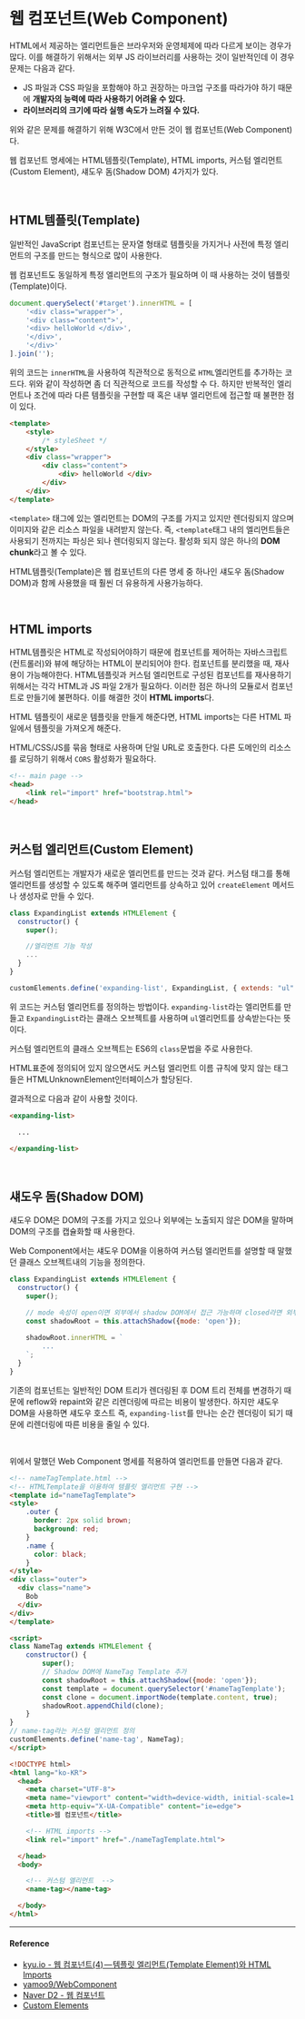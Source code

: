 # 웹 컴포넌트(Web Component)

HTML에서 제공하는 엘리먼트들은 브라우저와 운영체제에 따라 다르게 보이는 경우가 많다. 이를 해결하기 위해서는 외부 JS 라이브러리를 사용하는 것이 일반적인데 이 경우 문제는 다음과 같다.

- JS 파일과 CSS 파일을 포함해야 하고 권장하는 마크업 구조를 따라가야 하기 때문에 **개발자의 능력에 따라 사용하기 어려울 수 있다.**
- **라이브러리의 크기에 따라 실행 속도가 느려질 수 있다.**

위와 같은 문제를 해결하기 위해 W3C에서 만든 것이 웹 컴포넌트(Web Component)다.

웹 컴포넌트 명세에는 HTML템플릿(Template), HTML imports, 커스텀 엘리먼트(Custom Element), 섀도우 돔(Shadow DOM) 4가지가 있다.

<br/>

## HTML템플릿(Template)

일반적인 JavaScript 컴포넌트는 문자열 형태로 템플릿을 가지거나 사전에 특정 엘리먼트의 구조를 만드는 형식으로 많이 사용한다.

웹 컴포넌트도 동일하게 특정 엘리먼트의 구조가 필요하며 이 때 사용하는 것이 템플릿(Template)이다.

```js
document.querySelect('#target').innerHTML = [
    '<div class="wrapper">',
    '<div class="content">',
    '<div> helloWorld </div>',
    '</div>',
    '</div>'
].join('');
```

위의 코드는 `innerHTML`을 사용하여 직관적으로 동적으로 `HTML`엘리먼트를 추가하는 코드다. 위와 같이 작성하면 좀 더 직관적으로 코드를 작성할 수 다. 하지만 반복적인 엘리먼트나 조건에 따라 다른 템플릿을 구현할 때 혹은 내부 엘리먼트에 접근할 때 불편한 점이 있다.

```html
<template>
    <style>
        /* styleSheet */
    </style>
    <div class="wrapper">
        <div class="content">
            <div> helloWorld </div>
        </div>
    </div>
</template> 
```  

`<template>` 태그에 있는 엘리먼트는 DOM의 구조를 가지고 있지만 렌더링되지 않으며 이미지와 같은 리소스 파일을 내려받지 않는다. 즉, `<template`태그 내의 엘리먼트들은 사용되기 전까지는 파싱은 되나 렌더링되지 않는다. 활성화 되지 않은 하나의 **DOM chunk**라고 볼 수 있다.

HTML템플릿(Template)은 웹 컴포넌트의 다른 명세 중 하나인 섀도우 돔(Shadow DOM)과 함께 사용했을 때 훨씬 더 유용하게 사용가능하다.

<br/>

## HTML imports

HTML템플릿은 HTML로 작성되어야하기 때문에 컴포넌트를 제어하는 자바스크립트(컨트롤러)와 뷰에 해당하는 HTML이 분리되어야 한다. 컴포넌트를 분리했을 때, 재사용이 가능해야한다. HTML템플릿과 커스텀 엘리먼트로 구성된 컴포넌트를 재사용하기 위해서는 각각 HTML과 JS 파일 2개가 필요하다. 이러한 점은 하나의 모듈로서 컴포넌트로 만들기에 불편하다. 이를 해결한 것이 **HTML imports**다.

HTML 템플릿이 새로운 템플릿을 만들게 해준다면, HTML imports는 다른 HTML 파일에서 템플릿을 가져오게 해준다.

HTML/CSS/JS를 묶음 형태로 사용하며 단일 URL로 호출한다.
다른 도메인의 리소스를 로딩하기 위해서 `CORS` 활성화가 필요하다. 

```html
<!-- main page -->
<head>
    <link rel="import" href="bootstrap.html">
</head>
```

<br/>

## 커스텀 엘리먼트(Custom Element)

커스텀 엘리먼트는 개발자가 새로운 엘리먼트를 만드는 것과 같다. 커스텀 태그를 통해 엘리먼트를 생성할 수 있도록 해주며 엘리먼트를 상속하고 있어 `createElement` 메서드나 생성자로 만들 수 있다.

```js
class ExpandingList extends HTMLElement {
  constructor() {
    super();

    //엘리먼트 기능 작성
    ...
  }
}
```

```js
customElements.define('expanding-list', ExpandingList, { extends: "ul" });
```

위 코드는 커스텀 엘리먼트를 정의하는 방법이다. `expanding-list`라는 엘리먼트를 만들고 `ExpandingList`라는 클래스 오브젝트를 사용하며 `ul`엘리먼트를 상속받는다는 뜻이다.

커스텀 엘리먼트의 클래스 오브젝트는 ES6의 `class`문법을 주로 사용한다.

HTML표준에 정의되어 있지 않으면서도 커스텀 엘리먼트 이름 규칙에 맞지 않는 태그들은 HTMLUnknownElement인터페이스가 할당된다.

결과적으로 다음과 같이 사용할 것이다.

```html
<expanding-list>

  ...

</expanding-list>
```

<br/>

## 섀도우 돔(Shadow DOM)

섀도우 DOM은 DOM의 구조를 가지고 있으나 외부에는 노출되지 않은 DOM을 말하며 DOM의 구조를 캡슐화할 때 사용한다.

Web Component에서는 섀도우 DOM을 이용하여 커스텀 엘리먼트를 설명할 때 말했던 클래스 오브젝트내의 기능을 정의한다.

```js
class ExpandingList extends HTMLElement {
  constructor() {
    super();

    // mode 속성이 open이면 외부에서 shadow DOM에서 접근 가능하며 closed라면 외부에서 접근이 불가능하다.
    const shadowRoot = this.attachShadow({mode: 'open'});
    
    shadowRoot.innerHTML = `
        ...
    `;
  }
}
```

기존의 컴포넌트는 일반적인 DOM 트리가 렌더링된 후 DOM 트리 전체를 변경하기 때문에 reflow와 repaint와 같은 리렌더링에 따르는 비용이 발생한다. 하지만 섀도우 DOM을 사용하면 섀도우 호스트 즉, `expanding-list`를 만나는 순간 렌더링이 되기 때문에 리렌더링에 따른 비용을 줄일 수 있다.

<br/>

위에서 말했던 Web Component 명세를 적용하여 엘리먼트를 만들면 다음과 같다.

```html
<!-- nameTagTemplate.html -->
<!-- HTMLTemplate을 이용하여 템플릿 엘리먼트 구현 -->
<template id="nameTagTemplate">
<style>
    .outer {
      border: 2px solid brown;
      background: red;
    }
    .name {
      color: black;
    }
</style>
<div class="outer">
  <div class="name">
    Bob
  </div>
</div>
</template>

<script>
class NameTag extends HTMLElement {
    constructor() {
        super();
        // Shadow DOM에 NameTag Template 추가
        const shadowRoot = this.attachShadow({mode: 'open'});
        const template = document.querySelector('#nameTagTemplate');
        const clone = document.importNode(template.content, true);
        shadowRoot.appendChild(clone);
    }
}
// name-tag라는 커스텀 엘리먼트 정의
customElements.define('name-tag', NameTag);
</script>
```

```html
<!DOCTYPE html>
<html lang="ko-KR">
  <head>
    <meta charset="UTF-8">
    <meta name="viewport" content="width=device-width, initial-scale=1.0">
    <meta http-equiv="X-UA-Compatible" content="ie=edge">
    <title>웹 컴포넌트</title>

    <!-- HTML imports -->
    <link rel="import" href="./nameTagTemplate.html">

  </head>
  <body>

    <!-- 커스텀 엘리먼트  -->
    <name-tag></name-tag>

  </body>
</html>
```

---

#### Reference

- [kyu.io - 웹 컴포넌트(4) — 템플릿 엘리먼트(Template Element)와 HTML Imports](https://kyu.io/%EC%9B%B9-%EC%BB%B4%ED%8F%AC%EB%84%8C%ED%8A%B84%E2%80%8A-%E2%80%8Atemplate-element-html-imports/)
- [yamoo9/WebComponent](https://github.com/yamoo9/WebComponent)
- [Naver D2 - 웹 컴포넌트](https://d2.naver.com/helloworld/188655)
- [Custom Elements](https://www.html5rocks.com/en/tutorials/webcomponents/customelements/)
